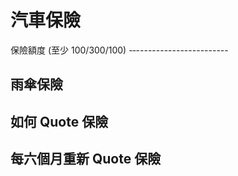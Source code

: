 汽車保險
======

保險額度 (至少 100/300/100)
-‐-----------------------

雨傘保險
------

如何 Quote 保險
--------------

每六個月重新 Quote 保險
--------------------

